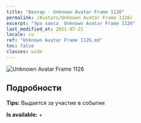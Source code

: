 ```yaml
---
title: "Аватар - Unknown Avatar Frame 1126"
permalink: /Avatars/Unknown Avatar Frame 1126/
excerpt: "Эра хаоса  Unknown Avatar Frame 1126"
last_modified_at: 2021-07-21
locale: ru
ref: "Unknown Avatar Frame 1126.md"
toc: false
classes: wide
---
```

 ![Unknown Avatar Frame 1126](/images/a/avatarFrame_126.png)

## Подробности

 **Tips:** Выдается за участие в событии 

 **Is available:**  + 

